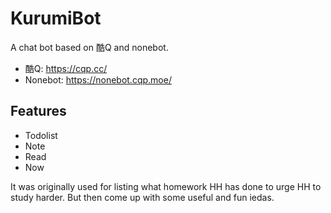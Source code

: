 # KurumiBot
A chat bot based on 酷Q and nonebot.
- 酷Q: https://cqp.cc/
- Nonebot: https://nonebot.cqp.moe/

## Features
- Todolist
- Note
- Read
- Now

It was originally used for listing what homework HH has done to urge HH to study harder. 
But then come up with some useful and fun iedas.
